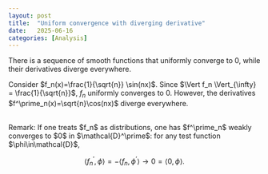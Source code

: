 ```yaml
---
layout: post
title:  "Uniform convergence with diverging derivative"
date:   2025-06-16
categories: [Analysis]
---
```



There is a sequence of smooth functions that uniformly converge to $0$, while their derivatives diverge everywhere. 

Consider $f_n(x)=\frac{1}{\sqrt{n}} \sin(nx)$. Since $\Vert f_n \Vert_{\infty} = \frac{1}{\sqrt{n}}$, $f_n$ uniformly converges to $0$. 
However, the derivatives $f^\prime_n(x)=\sqrt{n}\cos(nx)$ diverge everywhere. 

<br>
Remark:
If one treats $f_n$ as distributions, one has $f^\prime_n$ weakly converges to $0$ in $\mathcal{D}^\prime$: for any test function $\phi\in\mathcal{D}$, 

$$\langle f_n^\prime, \phi\rangle = -\langle f_n, \phi^\prime \rangle \rightarrow 0 =\langle0, \phi\rangle.$$

